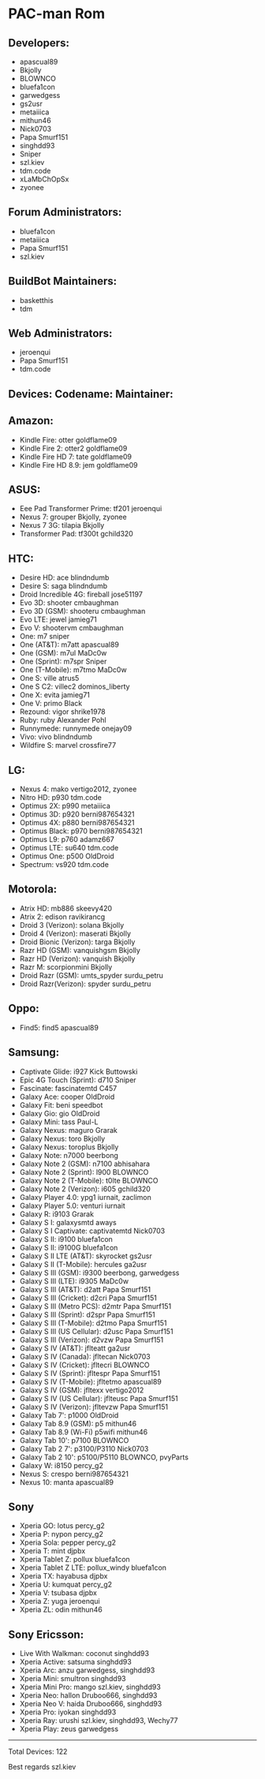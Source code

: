 PAC-man Rom
===========


Developers:
-----------
* apascual89
* Bkjolly
* BLOWNCO
* bluefa1con
* garwedgess
* gs2usr
* metaiiica
* mithun46
* Nick0703
* Papa Smurf151
* singhdd93
* Sniper
* szl.kiev
* tdm.code
* xLaMbChOpSx
* zyonee

Forum Administrators:
---------------------
* bluefa1con
* metaiiica
* Papa Smurf151
* szl.kiev


BuildBot Maintainers:
---------------------
* basketthis
* tdm

Web Administrators:
---------------------
* jeroenqui
* Papa Smurf151
* tdm.code


Devices:                      Codename:        Maintainer:
---------------------------------------------------------------------

Amazon:
---------------------------------------------------------------------
* Kindle Fire:                 otter           goldflame09
* Kindle Fire 2:               otter2          goldflame09
* Kindle Fire HD 7:            tate            goldflame09
* Kindle Fire HD 8.9:          jem             goldflame09



ASUS:
---------------------------------------------------------------------
* Eee Pad Transformer Prime:   tf201           jeroenqui
* Nexus 7:                     grouper         Bkjolly, zyonee
* Nexus 7 3G:                  tilapia         Bkjolly
* Transformer Pad:             tf300t          gchild320



HTC:
---------------------------------------------------------------------
* Desire HD:                   ace             blindndumb
* Desire S:                    saga            blindndumb
* Droid Incredible 4G:         fireball        jose51197
* Evo 3D:                      shooter         cmbaughman
* Evo 3D (GSM):                shooteru        cmbaughman
* Evo LTE:                     jewel           jamieg71
* Evo V:                       shootervm       cmbaughman
* One:                         m7              sniper
* One (AT&T):                  m7att           apascual89
* One (GSM):                   m7ul            MaDc0w
* One (Sprint):                m7spr           Sniper
* One (T-Mobile):              m7tmo           MaDc0w
* One S:                       ville           atrus5
* One S C2:                    villec2         dominos_liberty
* One X:                       evita           jamieg71
* One V:                       primo           Black
* Rezound:                     vigor           shrike1978
* Ruby:                        ruby            Alexander Pohl
* Runnymede:                   runnymede       onejay09
* Vivo:                        vivo            blindndumb
* Wildfire S:                  marvel          crossfire77



 LG:
---------------------------------------------------------------------
* Nexus 4:                     mako            vertigo2012, zyonee
* Nitro HD:                    p930            tdm.code
* Optimus 2X:                  p990            metaiiica
* Optimus 3D:                  p920            berni987654321
* Optimus 4X:                  p880            berni987654321
* Optimus Black:               p970            berni987654321
* Optimus L9:                  p760            adamz667
* Optimus LTE:                 su640           tdm.code
* Optimus One:                 p500            OldDroid
* Spectrum:                    vs920           tdm.code



Motorola:
---------------------------------------------------------------------
* Atrix HD:                    mb886           skeevy420
* Atrix 2:                     edison          ravikirancg
* Droid 3 (Verizon):           solana          Bkjolly
* Droid 4 (Verizon):           maserati        Bkjolly
* Droid Bionic (Verizon):      targa           Bkjolly
* Razr HD (GSM):               vanquishgsm     Bkjolly
* Razr HD (Verizon):           vanquish        Bkjolly
* Razr M:                      scorpionmini    Bkjolly
* Droid Razr (GSM):            umts_spyder     surdu_petru
* Droid Razr(Verizon):         spyder          surdu_petru



Oppo:
---------------------------------------------------------------------
* Find5:                       find5           apascual89



Samsung:
---------------------------------------------------------------------
* Captivate Glide:             i927            Kick Buttowski
* Epic 4G Touch (Sprint):      d710            Sniper
* Fascinate:                   fascinatemtd    C457
* Galaxy Ace:                  cooper          OldDroid
* Galaxy Fit:                  beni            speedbot
* Galaxy Gio:                  gio             OldDroid
* Galaxy Mini:                 tass            Paul-L
* Galaxy Nexus:                maguro          Grarak
* Galaxy Nexus:                toro            Bkjolly
* Galaxy Nexus:                toroplus        Bkjolly
* Galaxy Note:                 n7000           beerbong
* Galaxy Note 2 (GSM):         n7100           abhisahara
* Galaxy Note 2 (Sprint):      l900            BLOWNCO
* Galaxy Note 2 (T-Mobile):    t0lte           BLOWNCO
* Galaxy Note 2 (Verizon):     i605            gchild320
* Galaxy Player 4.0:           ypg1            iurnait, zaclimon
* Galaxy Player 5.0:           venturi         iurnait
* Galaxy R:                    i9103           Grarak
* Galaxy S I:                  galaxysmtd      aways
* Galaxy S I Captivate:        captivatemtd    Nick0703
* Galaxy S II:                 i9100           bluefa1con
* Galaxy S II:                 i9100G          bluefa1con
* Galaxy S II LTE (AT&T):      skyrocket       gs2usr
* Galaxy S II (T-Mobile):      hercules        ga2usr
* Galaxy S III (GSM):          i9300           beerbong, garwedgess
* Galaxy S III (LTE):          i9305           MaDc0w
* Galaxy S III (AT&T):         d2att           Papa Smurf151
* Galaxy S III (Cricket):      d2cri           Papa Smurf151
* Galaxy S III (Metro PCS):    d2mtr           Papa Smurf151
* Galaxy S III (Sprint):       d2spr           Papa Smurf151
* Galaxy S III (T-Mobile):     d2tmo           Papa Smurf151
* Galaxy S III (US Cellular):  d2usc           Papa Smurf151
* Galaxy S III (Verizon):      d2vzw           Papa Smurf151
* Galaxy S IV (AT&T):          jflteatt        ga2usr
* Galaxy S IV (Canada):        jfltecan        Nick0703
* Galaxy S IV (Cricket):       jfltecri        BLOWNCO
* Galaxy S IV (Sprint):        jfltespr        Papa Smurf151
* Galaxy S IV (T-Mobile):      jfltetmo        apascual89
* Galaxy S IV (GSM):           jfltexx         vertigo2012
* Galaxy S IV (US Cellular):   jflteusc        Papa Smurf151
* Galaxy S IV (Verizon):       jfltevzw        Papa Smurf151
* Galaxy Tab 7':               p1000           OldDroid
* Galaxy Tab 8.9 (GSM):        p5              mithun46
* Galaxy Tab 8.9 (Wi-Fi)       p5wifi          mithun46
* Galaxy Tab 10':              p7100           BLOWNCO
* Galaxy Tab 2 7':             p3100/P3110     Nick0703
* Galaxy Tab 2 10':            p5100/P5110     BLOWNCO, pvyParts
* Galaxy W:                    i8150           percy_g2
* Nexus S:                     crespo          berni987654321
* Nexus 10:                    manta           apascual89



Sony
---------------------------------------------------------------------
* Xperia GO:                   lotus           percy_g2
* Xperia P:                    nypon           percy_g2
* Xperia Sola:                 pepper          percy_g2
* Xperia T:                    mint            djpbx
* Xperia Tablet Z:             pollux          bluefa1con
* Xperia Tablet Z LTE:         pollux_windy    bluefa1con
* Xperia TX:                   hayabusa        djpbx
* Xperia U:                    kumquat         percy_g2
* Xperia V:                    tsubasa         djpbx
* Xperia Z:                    yuga            jeroenqui
* Xperia ZL:                   odin            mithun46



Sony Ericsson:
---------------------------------------------------------------------
* Live With Walkman:           coconut         singhdd93
* Xperia Active:               satsuma         singhdd93
* Xperia Arc:                  anzu            garwedgess, singhdd93
* Xperia Mini:                 smultron        singhdd93
* Xperia Mini Pro:             mango           szl.kiev, singhdd93
* Xperia Neo:                  hallon          Druboo666, singhdd93
* Xperia Neo V:                haida           Druboo666, singhdd93
* Xperia Pro:                  iyokan          singhdd93
* Xperia Ray:                  urushi          szl.kiev, singhdd93, Wechy77
* Xperia Play:                 zeus            garwedgess


---------------------------------------------------------------------
Total Devices: 122

Best regards
     szl.kiev
